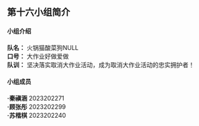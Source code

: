 ## 第十六小组简介
#### 小组介绍
**队名：** 火锅猫酸菜狗NULL<br/>
**口号：** 大作业好做爱做<br/>
**队训：** 坚决落实取消大作业活动，成为取消大作业活动的忠实拥护者！<br/>

#### 小组成员
**·秦禛涵**  2023202271<br/>
**·顾张彤**  2023202299<br/>
**·苏楷棋**  2023202240<br/>
